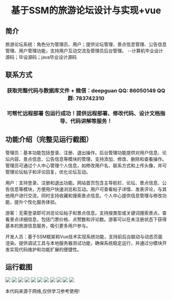 <p><h1 align="center">基于SSM的旅游论坛设计与实现+vue</h1></p>

## 简介
旅游论坛系统：角色分为管理员、用户；提供论坛管理、景点信息管理、公告信息管理、用户管理功能，支持用户互动交流及管理员后台管理。    --计算机毕业设计源码；毕设源码；java毕业设计源码


## 联系方式
<p><h3 align="center">获取完整代码与数据库文件 + 微信：deepguan QQ: 86050149 QQ群: 783742310</h3></p>
<p><h3 align="center">可帮忙远程部署 包运行成功！提供远程部署、修改代码、设计文档指导、代码讲解等服务！</h3></p>

## 功能介绍（完整见运行截图）
管理员：基本功能包括登录、注册、退出操作。后台管理功能提供对用户信息、论坛内容、景点信息、公告信息等模块的管理，支持添加、修改、删除和查看操作。管理员可通过个人中心管理个人信息，如修改用户名、联系方式和上传头像，并可管理论坛帖子和评论回复，优化论坛互动。

用户：支持登录、注册和退出功能。网站首页包含主导航栏、论坛、景点信息、公告信息等模块，方便用户快速浏览和互动。用户可查看帖子详情、发表评论，与其他用户进行交流，同时支持收藏和搜索景点信息。个人中心提供信息管理与修改功能，提升个性化服务体验。

游客：无需登录即可浏览论坛帖子和景点信息。支持按类型或关键词搜索景点，查看景点详细信息，包括门票价格、点赞数和评论数。游客可以在未注册状态下获得基本的旅游信息服务，吸引更多用户参与。

开发人员：基于SSM框架和Vue技术实现系统功能，支持前后台联动与动态页面渲染。提供调试工具与本地服务器测试功能，确保系统稳定运行，并通过分模块开发实现代码维护和功能扩展的便捷性。


## 运行截图
![](img/001.jpg)
![](img/002.jpg)
![](img/003.jpg)
![](img/004.jpg)
![](img/005.jpg)
![](img/006.jpg)
![](img/007.jpg)
![](img/008.jpg)
![](img/009.jpg)
![](img/010.jpg)
![](img/011.jpg)

<p>本代码来源于网络,仅供学习参考使用!</p>
